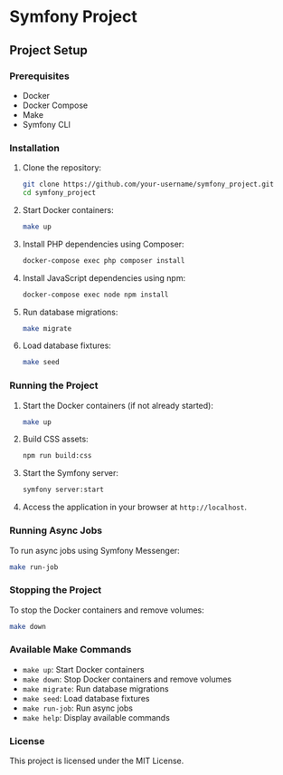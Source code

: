 # Symfony Project

## Project Setup

### Prerequisites

- Docker
- Docker Compose
- Make
- Symfony CLI

### Installation

1. Clone the repository:

    ```bash
    git clone https://github.com/your-username/symfony_project.git
    cd symfony_project
    ```

2. Start Docker containers:

    ```bash
    make up
    ```

3. Install PHP dependencies using Composer:

    ```bash
    docker-compose exec php composer install
    ```

4. Install JavaScript dependencies using npm:

    ```bash
    docker-compose exec node npm install
    ```

5. Run database migrations:

    ```bash
    make migrate
    ```

6. Load database fixtures:

    ```bash
    make seed
    ```

### Running the Project

1. Start the Docker containers (if not already started):

    ```bash
    make up
    ```

2. Build CSS assets:

    ```bash
    npm run build:css
    ```

3. Start the Symfony server:

    ```bash
    symfony server:start
    ```

4. Access the application in your browser at `http://localhost`.

### Running Async Jobs

To run async jobs using Symfony Messenger:

```bash
make run-job
```

### Stopping the Project

To stop the Docker containers and remove volumes:

```bash
make down
```

### Available Make Commands

- `make up`: Start Docker containers
- `make down`: Stop Docker containers and remove volumes
- `make migrate`: Run database migrations
- `make seed`: Load database fixtures
- `make run-job`: Run async jobs
- `make help`: Display available commands

### License

This project is licensed under the MIT License.
